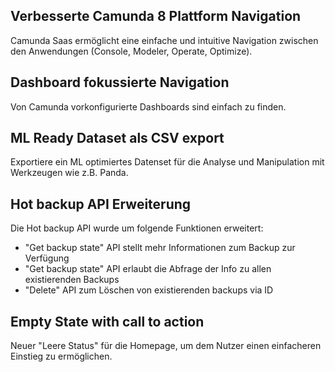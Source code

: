 ## Verbesserte Camunda 8 Plattform Navigation

Camunda Saas ermöglicht eine einfache und intuitive Navigation zwischen den Anwendungen (Console, Modeler, Operate, Optimize).

## Dashboard fokussierte Navigation

Von Camunda vorkonfigurierte Dashboards sind einfach zu finden.

## ML Ready Dataset als CSV export

Exportiere ein ML optimiertes Datenset für die Analyse und Manipulation mit Werkzeugen wie z.B. Panda.

## Hot backup API Erweiterung

Die Hot backup API wurde um folgende Funktionen erweitert:

- "Get backup state" API stellt mehr Informationen zum Backup zur Verfügung
- "Get backup state" API erlaubt die Abfrage der Info zu allen existierenden Backups
- "Delete" API zum Löschen von existierenden backups via ID

## Empty State with call to action

Neuer "Leere Status" für die Homepage, um dem Nutzer einen einfacheren Einstieg zu ermöglichen.
